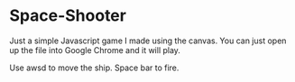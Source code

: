 # Space-Shooter

Just a simple Javascript game I made using the canvas. You can just open up the file into Google Chrome and it will play.

Use awsd to move the ship. Space bar to fire.

